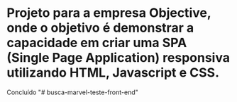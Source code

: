 # Projeto para a empresa Objective, onde o objetivo é demonstrar a capacidade em criar uma SPA (Single Page Application) responsiva utilizando HTML, Javascript e CSS.

Concluído
"# busca-marvel-teste-front-end" 
